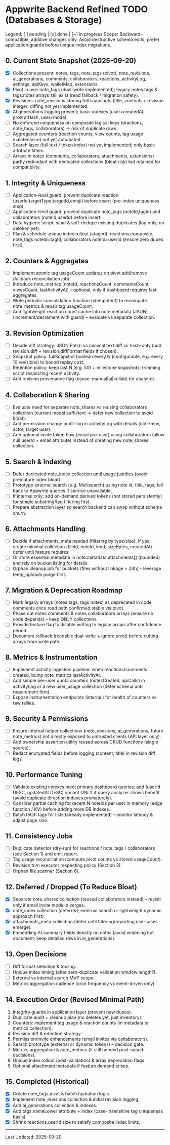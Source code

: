 # Appwrite Backend Refined TODO (Databases & Storage)

Legend: [ ] pending | [x] done | [~] in progress
Scope: Backward-compatible, additive changes only. Avoid destructive schema edits; prefer application guards before unique index migrations.

## 0. Current State Snapshot (2025-09-20)
- [x] Collections present: notes, tags, note_tags (pivot), note_revisions, ai_generations, comments, collaborators, reactions, activityLog, settings, apiKeys, walletMap, extensions.
- [x] Pivot in use: note_tags (dual-write implemented); legacy notes.tags & tags.notes arrays still exist (read fallback / migration safety).
- [x] Revisions: note_revisions storing full snapshots (title, content) + revision integer; diffing not yet implemented.
- [x] AI generations logging present; basic indexes (user+createdAt, promptHash, user+mode).
- [ ] No enforced uniqueness on composite logical keys (reactions, note_tags, collaborators) -> risk of duplicate rows.
- [ ] Aggregated counters (reaction counts, view counts, tag usage maintenance) not yet automated.
- [ ] Search layer (full text / token index) not yet implemented; only basic attribute filters.
- [ ] Arrays in notes (comments, collaborators, attachments, extensions) partly redundant with dedicated collections (bloat risk) but retained for compatibility.

## 1. Integrity & Uniqueness
- [ ] Application-level guard: prevent duplicate reaction (userId,targetType,targetId,emoji) before insert (pre-index uniqueness step).
- [ ] Application-level guard: prevent duplicate note_tags (noteId,tagId) and collaborators (noteId,userId) before insert.
- [ ] Data hygiene script: scan & soft-dedupe existing duplicates (log only, no deletion yet).
- [ ] Plan & schedule unique index rollout (staged): reactions composite, note_tags noteId+tagId, collaborators noteId+userId (ensure zero dupes first).

## 2. Counters & Aggregates
- [ ] Implement atomic tag usageCount updates on pivot add/remove (fallback reconciliation job).
- [ ] Introduce note_metrics (noteId, reactionsCount, commentsCount, viewsCount, lastActivityAt) – optional, only if dashboard requires fast aggregates.
- [ ] Write periodic consolidation function (idempotent) to recompute note_metrics & repair tag usageCount.
- [ ] Add lightweight reaction count cache into note.metadata (JSON) (increment/decrement with guard) – evaluate vs separate collection.

## 3. Revision Optimization
- [ ] Decide diff strategy: JSON Patch vs minimal text diff vs hash-only (add revision.diff + revision.diffFormat fields if chosen).
- [ ] Snapshot policy: fullSnapshot boolean every N (configurable, e.g. every 10 revisions) to bound replay cost.
- [ ] Retention policy: keep last N (e.g. 50) + milestone snapshots; trimming script respecting recent activity.
- [ ] Add revision provenance flag (cause: manual|ai|collab) for analytics.

## 4. Collaboration & Sharing
- [ ] Evaluate need for separate note_shares vs reusing collaborators collection (current model sufficient -> defer new collection to avoid bloat).
- [ ] Add permission change audit: log in activityLog with details (old->new, actor, target user).
- [ ] Add optional invite token flow (email pre-user) using collaborators (allow null userId + email attribute) instead of creating new note_shares collection.

## 5. Search & Indexing
- [ ] Defer dedicated note_index collection until usage justifies (avoid premature index bloat).
- [ ] Prototype external search (e.g. Meilisearch) using note id, title, tags; fall back to Appwrite queries if service unavailable.
- [ ] If internal only: add on-demand derived tokens (not stored persistently) for simple substring/tag filtering first.
- [ ] Prepare abstraction layer so search backend can swap without schema churn.

## 6. Attachments Handling
- [ ] Decide if attachments_meta needed (filtering by type/size). If yes, create minimal collection (fileId, noteId, kind, sizeBytes, createdAt) – defer until feature requires.
- [ ] Or store essential metadata in note.metadata.attachments[] (bounded) and rely on bucket listing for details.
- [ ] Orphan cleanup job for buckets (files without linkage > 24h) – leverage temp_uploads purge first.

## 7. Migration & Deprecation Roadmap
- [ ] Mark legacy arrays (notes.tags, tags.notes) as deprecated in code comments once read path confirmed stable via pivot.
- [ ] Phase out notes.comments & notes.collaborators arrays (ensure no code depends) – keep ONLY collections.
- [ ] Provide feature flag to disable writing to legacy arrays after confidence period.
- [ ] Document rollback (reenable dual-write + ignore pivot) before cutting arrays from write path.

## 8. Metrics & Instrumentation
- [ ] Implement activity ingestion pipeline: when reactions/comments created, bump note_metrics lastActivityAt.
- [ ] Add simple per-user quota counters (notesCreated, apiCalls) in activityLog or a new user_usage collection (defer schema until requirement firm).
- [ ] Expose instrumentation endpoints (internal) for health of counters vs raw tallies.

## 9. Security & Permissions
- [ ] Ensure internal helper collections (note_revisions, ai_generations, future note_metrics) not directly exposed to untrusted clients (API layer only).
- [ ] Add ownership assertion utility reused across CRUD functions (single source).
- [ ] Redact encrypted fields before logging (content, title) in revision diff logs.

## 10. Performance Tuning
- [ ] Validate existing indexes meet primary dashboard queries; add (userId DESC, updatedAt DESC) variant ONLY if query analyzer shows benefit (avoid duplicate direction indexes prematurely).
- [ ] Consider partial caching for recent N noteIds per user in memory (edge function / KV) before adding more DB indexes.
- [ ] Batch fetch tags for lists (already implemented) – monitor latency & adjust page size.

## 11. Consistency Jobs
- [ ] Duplicate detector (dry-run) for reactions / note_tags / collaborators (see Section 1) and emit report.
- [ ] Tag usage reconciliation (compute pivot counts vs stored usageCount).
- [ ] Revision trim executor respecting policy (Section 3).
- [ ] Orphan file scanner (Section 6).

## 12. Deferred / Dropped (To Reduce Bloat)
- [x] Separate note_shares collection (reused collaborators instead) – revisit only if email invite model diverges.
- [x] note_index collection (deferred; external search or lightweight dynamic approach first).
- [x] attachments_meta collection (defer until filtering/reporting use-cases emerge).
- [x] Embedding AI summary fields directly on notes (avoid widening hot document; keep detailed rows in ai_generations).

## 13. Open Decisions
- [ ] Diff format selection & tooling.
- [ ] Unique index timing (after zero-duplicate validation window length?).
- [ ] External vs internal search MVP scope.
- [ ] Metrics aggregation cadence (cron frequency vs event-driven only).

## 14. Execution Order (Revised Minimal Path)
1. Integrity guards in application layer (prevent new dupes).
2. Duplicate audit + cleanup plan (no deletes yet, just inventory).
3. Counters: implement tag usage & reaction counts (in metadata or metrics collection).
4. Revision diff & retention strategy.
5. Permission/invite enhancements (email invites via collaborators).
6. Search prototype (external or dynamic tokens) – decision gate.
7. Metrics aggregation & note_metrics (if still needed post-search decisions).
8. Unique index rollout (post-validation) & array deprecation flags.
9. Optional attachment metadata if feature demand arises.

## 15. Completed (Historical)
- [x] Create note_tags pivot & batch hydration logic.
- [x] Implement note_revisions collection & initial revision logging.
- [x] Add ai_generations collection & indexes.
- [x] Add tags.nameLower attribute + index (case-insensitive tag uniqueness basis).
- [x] Shrink reactions.userId size to satisfy composite index limits.

---
Last Updated: 2025-09-20
